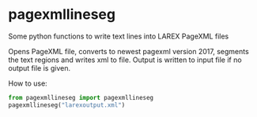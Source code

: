 # pagexmllineseg
Some python functions to write text lines into LAREX PageXML files

Opens PageXML file, converts to newest pagexml version 2017, segments the text regions and writes xml to file.
Output is written to input file if no output file is given.

How to use:
```python
from pagexmllineseg import pagexmllineseg
pagexmllineseg("larexoutput.xml")
```
